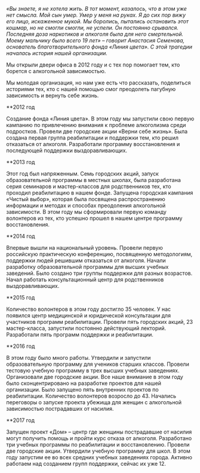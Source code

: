 *«Вы знаете, я не хотела жить. В тот момент, казалось, что в этом уже нет смысла. Мой сын умер. Умер у меня на руках. Я до сих пор вижу его лицо, искаженное мукой. Мы боролись, пытались остановить этот кошмар, но не смогли смогли, не успели. Он постоянно срывался. Последняя доза наркотиков и алкоголя была для него смертельной. Моему мальчику было всего 19 лет» – говорит Анастасия Семенова, основатель благотворительного фонда «Линия цвета». С этой трагедии началась история нашей организации.* 

Мы открыли двери офиса в 2012 году и с тех пор помогает тем, кто борется с алкогольной зависимостью. 

Мы молодая организация, но нам уже есть что рассказать, поделиться историями тех, кто с нашей помощью смог преодолеть пагубную зависимость и вернуть себе жизнь.

**2012 год 

Создание фонда «Линия цвета». В этом году мы запустили свою первую кампанию по привлечению внимания к проблеме алкоголизма среди подростков. Провели две городские акции «Верни себе жизнь». Была создана первая группа реабилитации и поддержки тем, кто решил отказаться от алкоголя. Разработали программу восстановления и последующей поддержки выздоравливающих.

**2013 год 

Этот год был напряженным. Семь городских акций, запуск образовательной программы в местных школах, была разработана серия семинаров и мастер-классов для родственников тех, кто проходил реабилитацию в нашем фонде. Запущена городская кампания «Чистый выбор», которая была посвящена распространению информации и методах и способах преодоления алкогольной зависимости. В этом году мы сформировали первую команду волонтеров из тех, кто успешно прошел в нашем центре программу восстановления. 

**2014 год

Впервые вышли на национальный уровень. Провели первую российскую практическую конференцию, посвященную методологиям, поддержки людей решившим отказаться от алкоголя. Начали разработку образовательной программы для высших учебных заведений. Было создано три группы поддержки для разных возрастов. Начал работать консультационный центр для родственников выздоравливающих. 

**2015 год

Количество волонтеров в этом году достигло 35 человек. У нас появился центр медицинской и юридической консультации для участников программ реабилитации. Провели пять городских акций, 23 мастер-класса, запустили постоянно действующий лекторий. Разработали пять программ поддержки и реабилитации.

**2016 год

В этом году было много работы. Утвердили и запустили образовательную программу для учеников старших классов. Провели тестовую учебную программу в трех высших учебных заведениях. Организовали две городские акции. Все наше внимание в этом году было сконцентрировано на разработке проектов для нашей организации. Было запущено пять внутренних проектов по реабилитации. Количество волонтеров возросло до 43. Начались переговоры о запуске проекта убежища для женщин с алкогольной зависимостью пострадавших от насилия.

**2017 год 

Запущен проект «Дом» – центр где женщины пострадавшие от насилия могут получить помощь и пройти курс отказа от алкоголя. Разработано три учебных программы по реабилитации и восстановлению. Провели две городские акции. Утвердили учебную программу для школ. В этом году запустим ее во всех средних учебных заведениях города. Активно работаем над созданием групп поддержки, сейчас их уже 12.
